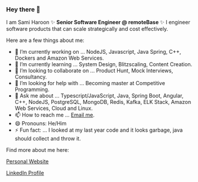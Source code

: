 ### Hey there 👋
I am Sami Haroon ✨ **Senior Software Engineer @ remoteBase** ✨ I engineer software products that can scale strategically and cost effectively.

Here are a few things about me:

- 🔭 I’m currently working on ... NodeJS, Javascript, Java Spring, C++, Dockers and Amazon Web Services.
- 🌱 I’m currently learning ... System Design, Blitzscaling, Content Creation.
- 👯 I’m looking to collaborate on ... Product Hunt, Mock Interviews, Consultancy. 
- 🤔 I’m looking for help with ... Becoming master at Competitive Programming.
- 💬 Ask me about ... Typescript/JavaScript, Java, Spring Boot, Angular, C++, NodeJS, PostgreSQL, MongoDB, Redis, Kafka, ELK Stack, Amazon Web Services, Cloud and Linux.
- 📫 How to reach me ... [Email me](https://samiharoon.com/#contact).
- 😄 Pronouns: He/Him
- ⚡ Fun fact: ... I looked at my last year code and it looks garbage, java should collect and throw it.

Find more about me here:

[Personal Website](https://www.samiharoon.com)

[LinkedIn Profile](https://www.linkedin.com/in/samihk)

